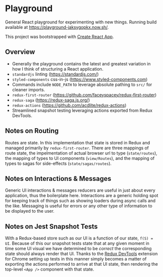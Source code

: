 
# Playground

General React playground for experimenting with new things. Running build available at https://playground-jaksygopkx.now.sh/.

This project was bootstrapped with [Create React App](https://github.com/facebookincubator/create-react-app).

## Overview

* Generally the playground contains the latest and greatest variation in how I think of structuring a React application.
* `standardjs` linting (https://standardjs.com/)
* `styled-components` css-in-js (https://www.styled-components.com)
* Commands include `NODE_PATH` to leverage absolute pathing to `src/` for cleaner imports.
* `redux-first-router` (https://github.com/faceyspacey/redux-first-router)
* `redux-saga` (https://redux-saga.js.org/)
* `redux-actions` (https://github.com/acdlite/redux-actions)
* Streamlined snapshot testing leveraging actions exported from Redux DevTools.

## Notes on Routing

Routes are state. In this implementation that state is stored in Redux and managed primarily by `redux-first-router`. There are three mappings of route state, the impelmentation of actual browser url to type (`state/routes`), the mapping of types to UI components (`view/Routes`), and the mapping of types to sagas for side-effects (`state/sagas/routes`).

## Notes on Interactions & Messages

Generic UI interactions & messages reducers are useful in just about every application, thus the boilerplate here. Interactions are a generic holding spot for keeping track of things such as showing loaders during async calls and the like. Messaging is useful for errors or any other type of information to be displayed to the user.

## Notes on Jest Snapshot Tests

With a Redux-based store such as our UI is a function of our state, `f(S) = UI`. Because of this our snapshot tests state that at any given moment in time some UI visual we have determined to be *correct* the corresponding state should always render that UI. Thanks to the [Redux DevTools](https://chrome.google.com/webstore/detail/redux-devtools/lmhkpmbekcpmknklioeibfkpmmfibljd?hl=en) extension for Chrome setting up tests in this manner simply becomes a matter of exporting the actions performed to arrive at that UI state, then rendering the top-level `<App />` component with that state.
